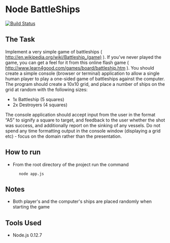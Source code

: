 # Node BattleShips #

[![Build Status](https://travis-ci.org/borislav-draganov/Node-BattleShips.svg?branch=master)](https://travis-ci.org/borislav-draganov/Node-BattleShips)

## The Task ##
Implement a very simple game of battleships ( http://en.wikipedia.org/wiki/Battleship_(game) ). If you’ve never played the game, you can get a feel for it from this online flash game ( http://www.learn4good.com/games/board/battleship.htm ). You should create a simple console (browser or terminal) application to allow a single human player to play a one-sided game of battleships against the computer. The program should create a 10x10 grid, and place a number of ships on the grid at random with the following sizes:
* 1x Battleship (5 squares)
* 2x Destroyers (4 squares)

The console application should accept input from the user in the format “A5” to signify a square to target, and feedback to the user whether the shot was success, and additionally report on the sinking of any vessels. Do not spend any time formatting output in the console window (displaying a grid etc) - focus on the domain rather than the presentation.

## How to run ##
* From the root directory of the project run the command
```
      node app.js
```

## Notes ##
* Both player's and the computer's ships are placed randomly when starting the game

## Tools Used ##
* Node.js 0.12.7